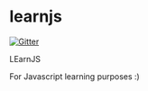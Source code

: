 learnjs
=======

[![Gitter](https://badges.gitter.im/Join%20Chat.svg)](https://gitter.im/btomashvili/learnjs?utm_source=badge&utm_medium=badge&utm_campaign=pr-badge&utm_content=badge)

LEarnJS


For Javascript learning purposes :)
